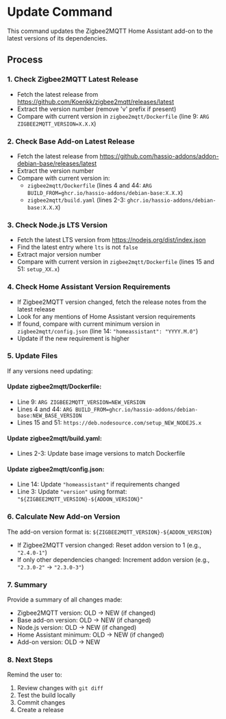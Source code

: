 # Update Command

This command updates the Zigbee2MQTT Home Assistant add-on to the latest versions of its dependencies.

## Process

### 1. Check Zigbee2MQTT Latest Release

- Fetch the latest release from https://github.com/Koenkk/zigbee2mqtt/releases/latest
- Extract the version number (remove 'v' prefix if present)
- Compare with current version in `zigbee2mqtt/Dockerfile` (line 9: `ARG ZIGBEE2MQTT_VERSION=X.X.X`)

### 2. Check Base Add-on Latest Release

- Fetch the latest release from https://github.com/hassio-addons/addon-debian-base/releases/latest
- Extract the version number
- Compare with current version in:
  - `zigbee2mqtt/Dockerfile` (lines 4 and 44: `ARG BUILD_FROM=ghcr.io/hassio-addons/debian-base:X.X.X`)
  - `zigbee2mqtt/build.yaml` (lines 2-3: `ghcr.io/hassio-addons/debian-base:X.X.X`)

### 3. Check Node.js LTS Version

- Fetch the latest LTS version from https://nodejs.org/dist/index.json
- Find the latest entry where `lts` is not `false`
- Extract major version number
- Compare with current version in `zigbee2mqtt/Dockerfile` (lines 15 and 51: `setup_XX.x`)

### 4. Check Home Assistant Version Requirements

- If Zigbee2MQTT version changed, fetch the release notes from the latest release
- Look for any mentions of Home Assistant version requirements
- If found, compare with current minimum version in `zigbee2mqtt/config.json` (line 14: `"homeassistant": "YYYY.M.0"`)
- Update if the new requirement is higher

### 5. Update Files

If any versions need updating:

#### Update zigbee2mqtt/Dockerfile:
- Line 9: `ARG ZIGBEE2MQTT_VERSION=NEW_VERSION`
- Lines 4 and 44: `ARG BUILD_FROM=ghcr.io/hassio-addons/debian-base:NEW_BASE_VERSION`
- Lines 15 and 51: `https://deb.nodesource.com/setup_NEW_NODEJS.x`

#### Update zigbee2mqtt/build.yaml:
- Lines 2-3: Update base image versions to match Dockerfile

#### Update zigbee2mqtt/config.json:
- Line 14: Update `"homeassistant"` if requirements changed
- Line 3: Update `"version"` using format: `"${ZIGBEE2MQTT_VERSION}-${ADDON_VERSION}"`

### 6. Calculate New Add-on Version

The add-on version format is: `${ZIGBEE2MQTT_VERSION}-${ADDON_VERSION}`

- If Zigbee2MQTT version changed: Reset addon version to 1 (e.g., `"2.4.0-1"`)
- If only other dependencies changed: Increment addon version (e.g., `"2.3.0-2"` → `"2.3.0-3"`)

### 7. Summary

Provide a summary of all changes made:
- Zigbee2MQTT version: OLD → NEW (if changed)
- Base add-on version: OLD → NEW (if changed) 
- Node.js version: OLD → NEW (if changed)
- Home Assistant minimum: OLD → NEW (if changed)
- Add-on version: OLD → NEW

### 8. Next Steps

Remind the user to:
1. Review changes with `git diff`
2. Test the build locally
3. Commit changes
4. Create a release